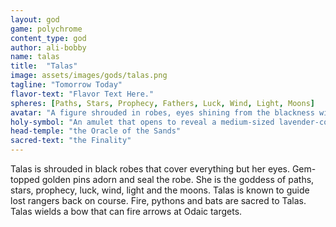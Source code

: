 ```yaml
---
layout: god
game: polychrome
content_type: god
author: ali-bobby
name: talas
title:  "Talas"
image: assets/images/gods/talas.png
tagline: "Tomorrow Today"
flavor-text: "Flavor Text Here."
spheres: [Paths, Stars, Prophecy, Fathers, Luck, Wind, Light, Moons]
avatar: "A figure shrouded in robes, eyes shining from the blackness within the robe"
holy-symbol: "An amulet that opens to reveal a medium-sized lavender-colored mirror"
head-temple: "the Oracle of the Sands"
sacred-text: "the Finality"
---
```


Talas is shrouded in black robes that cover everything but her eyes. Gem-topped golden pins adorn and seal the robe. She is the goddess of paths, stars, prophecy, luck, wind, light and the moons. Talas is known to guide lost rangers back on course. Fire, pythons and bats are sacred to Talas. Talas wields a bow that can fire arrows at Odaic targets.

